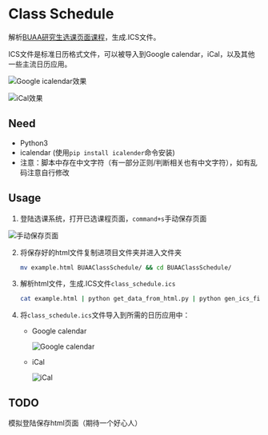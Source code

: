 # Class Schedule

解析[BUAA研究生选课页面课程](http://gsmis.buaa.edu.cn/)，生成.ICS文件。

ICS文件是标准日历格式文件，可以被导入到Google calendar，iCal，以及其他一些主流日历应用。

![Google icalendar效果](https://tva1.sinaimg.cn/large/006y8mN6ly1g6x6dbgjb9j31bf0u0djx.jpg)

![iCal效果](https://tva1.sinaimg.cn/large/006y8mN6gy1g6ust9morsj31850u0qrs.jpg)



## Need

- Python3
- icalendar (使用`pip install icalender`命令安装)
- 注意：脚本中存在中文字符（有一部分正则/判断相关也有中文字符），如有乱码注意自行修改

## Usage

1. 登陆选课系统，打开已选课程页面，`command+s`手动保存页面

![手动保存页面](https://tva1.sinaimg.cn/large/006y8mN6ly1g6t7p79pkyj31760u0gpf.jpg)

2. 将保存好的html文件复制进项目文件夹并进入文件夹

   ```bash
   mv example.html BUAAClassSchedule/ && cd BUAAClassSchedule/
   ```

3. 解析html文件，生成.ICS文件`class_schedule.ics`

   ```bash
   cat example.html | python get_data_from_html.py | python gen_ics_file.py
   ```

5. 将`class_schedule.ics`文件导入到所需的日历应用中：

   - Google calendar
   
     ![Google calendar](https://tva1.sinaimg.cn/large/006y8mN6gy1g6uq3o0zckj316o0gwjrn.jpg)
   
   - iCal
   
     ![iCal](https://tva1.sinaimg.cn/large/006y8mN6gy1g6uq226cjuj30fo07aac8.jpg)
   
   
   





## TODO

模拟登陆保存html页面（期待一个好心人）



